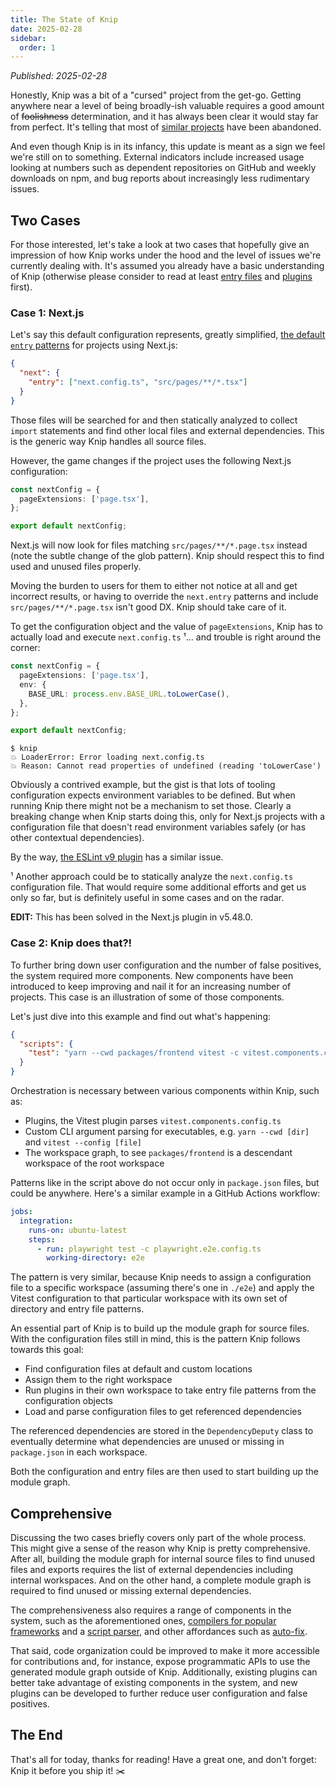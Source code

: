 ```yaml
---
title: The State of Knip
date: 2025-02-28
sidebar:
  order: 1
---
```


_Published: 2025-02-28_

Honestly, Knip was a bit of a "cursed" project from the get-go. Getting anywhere
near a level of being broadly-ish valuable requires a good amount of
~~foolishness~~ determination, and it has always been clear it would stay far
from perfect. It's telling that most of [similar projects][1] have been
abandoned.

And even though Knip is in its infancy, this update is meant as a sign we feel
we're still on to something. External indicators include increased usage looking
at numbers such as dependent repositories on GitHub and weekly downloads on npm,
and bug reports about increasingly less rudimentary issues.

## Two Cases

For those interested, let's take a look at two cases that hopefully give an
impression of how Knip works under the hood and the level of issues we're
currently dealing with. It's assumed you already have a basic understanding of
Knip (otherwise please consider to read at least [entry files][2] and
[plugins][3] first).

### Case 1: Next.js

Let's say this default configuration represents, greatly simplified, [the
default `entry` patterns][4] for projects using Next.js:

```json
{
  "next": {
    "entry": ["next.config.ts", "src/pages/**/*.tsx"]
  }
}
```

Those files will be searched for and then statically analyzed to collect
`import` statements and find other local files and external dependencies. This
is the generic way Knip handles all source files.

However, the game changes if the project uses the following Next.js
configuration:

```ts title="next.config.ts"
const nextConfig = {
  pageExtensions: ['page.tsx'],
};

export default nextConfig;
```

Next.js will now look for files matching `src/pages/**/*.page.tsx` instead (note
the subtle change of the glob pattern). Knip should respect this to find used
and unused files properly.

Moving the burden to users for them to either not notice at all and get
incorrect results, or having to override the `next.entry` patterns and include
`src/pages/**/*.page.tsx` isn't good DX. Knip should take care of it.

To get the configuration object and the value of `pageExtensions`, Knip has to
actually load and execute `next.config.ts` ¹... and trouble is right around the
corner:

```ts title="next.config.ts"
const nextConfig = {
  pageExtensions: ['page.tsx'],
  env: {
    BASE_URL: process.env.BASE_URL.toLowerCase(),
  },
};

export default nextConfig;
```

```shell
$ knip
💥 LoaderError: Error loading next.config.ts
💥 Reason: Cannot read properties of undefined (reading 'toLowerCase')
```

Obviously a contrived example, but the gist is that lots of tooling
configuration expects environment variables to be defined. But when running Knip
there might not be a mechanism to set those. Clearly a breaking change when Knip
starts doing this, only for Next.js projects with a configuration file that
doesn't read environment variables safely (or has other contextual
dependencies).

By the way, [the ESLint v9 plugin][5] has a similar issue.

¹ Another approach could be to statically analyze the `next.config.ts`
configuration file. That would require some additional efforts and get us only
so far, but is definitely useful in some cases and on the radar.

**EDIT:** This has been solved in the Next.js plugin in v5.48.0.

### Case 2: Knip does that?!

To further bring down user configuration and the number of false positives, the
system required more components. New components have been introduced to keep
improving and nail it for an increasing number of projects. This case is an
illustration of some of those components.

Let's just dive into this example and find out what's happening:

```json title="package.json"
{
  "scripts": {
    "test": "yarn --cwd packages/frontend vitest -c vitest.components.config.ts"
  }
}
```

Orchestration is necessary between various components within Knip, such as:

- Plugins, the Vitest plugin parses `vitest.components.config.ts`
- Custom CLI argument parsing for executables, e.g. `yarn --cwd [dir]` and
  `vitest --config [file]`
- The workspace graph, to see `packages/frontend` is a descendant workspace of
  the root workspace

Patterns like in the script above do not occur only in `package.json` files, but
could be anywhere. Here's a similar example in a GitHub Actions workflow:

```yaml title=".github/workflows/test.yml"
jobs:
  integration:
    runs-on: ubuntu-latest
    steps:
      - run: playwright test -c playwright.e2e.config.ts
        working-directory: e2e
```

The pattern is very similar, because Knip needs to assign a configuration file
to a specific workspace (assuming there's one in `./e2e`) and apply the Vitest
configuration to that particular workspace with its own set of directory and
entry file patterns.

An essential part of Knip is to build up the module graph for source files. With
the configuration files still in mind, this is the pattern Knip follows towards
this goal:

- Find configuration files at default and custom locations
- Assign them to the right workspace
- Run plugins in their own workspace to take entry file patterns from the
  configuration objects
- Load and parse configuration files to get referenced dependencies

The referenced dependencies are stored in the `DependencyDeputy` class to
eventually determine what dependencies are unused or missing in `package.json`
in each workspace.

Both the configuration and entry files are then used to start building up the
module graph.

## Comprehensive

Discussing the two cases briefly covers only part of the whole process. This
might give a sense of the reason why Knip is pretty comprehensive. After all,
building the module graph for internal source files to find unused files and
exports requires the list of external dependencies including internal
workspaces. And on the other hand, a complete module graph is required to find
unused or missing external dependencies.

The comprehensiveness also requires a range of components in the system, such as
the aforementioned ones, [compilers for popular frameworks][6] and a [script
parser][7], and other affordances such as [auto-fix][8].

That said, code organization could be improved to make it more accessible for
contributions and, for instance, expose programmatic APIs to use the generated
module graph outside of Knip. Additionally, existing plugins can better take
advantage of existing components in the system, and new plugins can be developed
to further reduce user configuration and false positives.

## The End

That's all for today, thanks for reading! Have a great one, and don't forget:
Knip it before you ship it! ✂️

[1]: ../explanations/comparison-and-migration.md
[2]: ../explanations/entry-files.md
[3]: ../explanations/plugins.md
[4]: ../reference/plugins/next.md#default-configuration
[5]: ../reference/plugins/eslint.md#eslint-v9
[6]: ../features/compilers.md
[7]: ../features/script-parser.md
[8]: ../features/auto-fix.mdx
